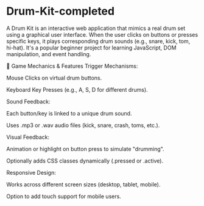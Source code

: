 # Drum-Kit-completed
A Drum Kit is an interactive web application that mimics a real drum set using a graphical user interface. When the user clicks on buttons or presses specific keys, it plays corresponding drum sounds (e.g., snare, kick, tom, hi-hat). It's a popular beginner project for learning JavaScript, DOM manipulation, and event handling.

🧩 Game Mechanics & Features
Trigger Mechanisms:

Mouse Clicks on virtual drum buttons.

Keyboard Key Presses (e.g., A, S, D for different drums).

Sound Feedback:

Each button/key is linked to a unique drum sound.

Uses .mp3 or .wav audio files (kick, snare, crash, toms, etc.).

Visual Feedback:

Animation or highlight on button press to simulate "drumming".

Optionally adds CSS classes dynamically (.pressed or .active).

Responsive Design:

Works across different screen sizes (desktop, tablet, mobile).

Option to add touch support for mobile users.
    

